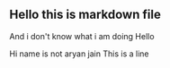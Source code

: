 ## Hello this is markdown file

And i don't know what i am doing
Hello

Hi name is not aryan jain
This is a line